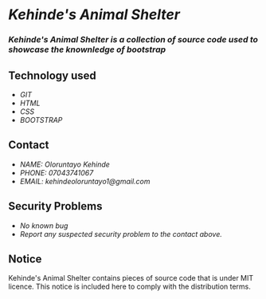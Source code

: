 # _Kehinde's Animal Shelter_
### _Kehinde's Animal Shelter is a collection of source code used to showcase the knownledge of bootstrap_

## Technology used
* _GIT_
* _HTML_
* _CSS_
* _BOOTSTRAP_

## Contact
* _NAME: Oloruntayo Kehinde_
* _PHONE: 07043741067_
* _EMAIL: kehindeoloruntayo1@gmail.com_

## Security Problems
* _No known bug_
* _Report any suspected security problem to the contact above._

## Notice
Kehinde's Animal Shelter contains pieces of source code that is under MIT licence. This notice is included here to comply with the distribution terms.